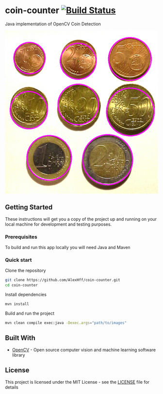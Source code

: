 # coin-counter [![Build Status](https://travis-ci.com/AlexHff/coin-counter.svg?branch=master)](https://travis-ci.com/AlexHff/coin-counter)

Java implementation of OpenCV Coin Detection

![Image of coin detection](/resources/example.png)

## Getting Started

These instructions will get you a copy of the project up and running on your local machine for development and testing purposes.

### Prerequisites

To build and run this app locally you will need Java and Maven

### Quick start
Clone the repository
```bash
git clone https://github.com/AlexHff/coin-counter.git
cd coin-counter
```

Install dependencies
```bash
mvn install
```

Build and run the project
```bash
mvn clean compile exec:java -Dexec.args="path/to/images"
```

## Built With

* [OpenCV](https://opencv.org/) - Open source computer vision and machine learning software library

## License

This project is licensed under the MIT License - see the [LICENSE](LICENSE) file for details
